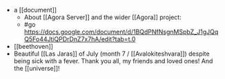 - a [[document]]
  - About [[Agora Server]] and the wider [[Agora]] project:
  - #go https://docs.google.com/document/d/1BQdPNfNsgnMSpbZ_J1gJQqQ5Fo44JtiQPDrDnZ7x7hA/edit?tab=t.0
- [[beethoven]]
- Beautiful [[Las Jaras]] of July (month 7 / [[Avalokiteshvara]]) despite being sick with a fever. Thank you all, my friends and loved ones! And the [[universe]]!
